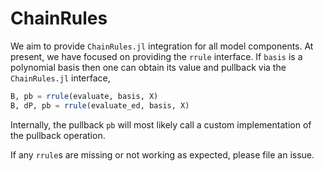 
# ChainRules

We aim to provide `ChainRules.jl` integration for all model components. At present, we have focused on providing the `rrule` interface. If `basis` is a polynomial basis then one can obtain its value and pullback via the `ChainRules.jl` interface, 
```julia 
B, pb = rrule(evaluate, basis, X)
B, dP, pb = rrule(evaluate_ed, basis, X)
``` 
Internally, the pullback `pb` will most likely call a custom implementation of the pullback operation.

If any `rrule`s are missing or not working as expected, please file an issue. 

